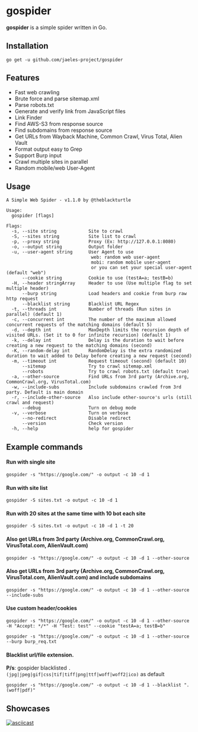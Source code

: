 # gospider
**gospider** is a simple spider written in Go.
 
## Installation
```
go get -u github.com/jaeles-project/gospider
```

## Features
* Fast web crawling
* Brute force and parse sitemap.xml
* Parse robots.txt
* Generate and verify link from JavaScript files
* Link Finder
* Find AWS-S3 from response source
* Find subdomains from response source
* Get URLs from Wayback Machine, Common Crawl, Virus Total, Alien Vault
* Format output easy to Grep
* Support Burp input
* Crawl multiple sites in parallel
* Random mobile/web User-Agent

## Usage
```
A Simple Web Spider - v1.1.0 by @theblackturtle

Usage:
  gospider [flags]

Flags:
  -s, --site string            Site to crawl
  -S, --sites string           Site list to crawl
  -p, --proxy string           Proxy (Ex: http://127.0.0.1:8080)
  -o, --output string          Output folder
  -u, --user-agent string      User Agent to use
                                web: random web user-agent
                                mobi: random mobile user-agent
                                or you can set your special user-agent (default "web")
      --cookie string          Cookie to use (testA=a; testB=b)
  -H, --header stringArray     Header to use (Use multiple flag to set multiple header)
      --burp string            Load headers and cookie from burp raw http request
      --blacklist string       Blacklist URL Regex
  -t, --threads int            Number of threads (Run sites in parallel) (default 1)
  -c, --concurrent int         The number of the maximum allowed concurrent requests of the matching domains (default 5)
  -d, --depth int              MaxDepth limits the recursion depth of visited URLs. (Set it to 0 for infinite recursion) (default 1)
  -k, --delay int              Delay is the duration to wait before creating a new request to the matching domains (second)
  -K, --random-delay int       RandomDelay is the extra randomized duration to wait added to Delay before creating a new request (second)
  -m, --timeout int            Request timeout (second) (default 10)
      --sitemap                Try to crawl sitemap.xml
      --robots                 Try to crawl robots.txt (default true)
  -a, --other-source           Find URLs from 3rd party (Archive.org, CommonCrawl.org, VirusTotal.com)
  -w, --include-subs           Include subdomains crawled from 3rd party. Default is main domain
  -r, --include-other-source   Also include other-source's urls (still crawl and request)
      --debug                  Turn on debug mode
  -v, --verbose                Turn on verbose
      --no-redirect            Disable redirect
      --version                Check version
  -h, --help                   help for gospider
```

## Example commands
#### Run with single site
```
gospider -s "https://google.com/" -o output -c 10 -d 1
```

#### Run with site list
```
gospider -S sites.txt -o output -c 10 -d 1
```

#### Run with 20 sites at the same time with 10 bot each site
```
gospider -S sites.txt -o output -c 10 -d 1 -t 20
```

#### Also get URLs from 3rd party (Archive.org, CommonCrawl.org, VirusTotal.com, AlienVault.com)
```
gospider -s "https://google.com/" -o output -c 10 -d 1 --other-source
```

#### Also get URLs from 3rd party (Archive.org, CommonCrawl.org, VirusTotal.com, AlienVault.com) and include subdomains
```
gospider -s "https://google.com/" -o output -c 10 -d 1 --other-source --include-subs
```

#### Use custom header/cookies
```
gospider -s "https://google.com/" -o output -c 10 -d 1 --other-source -H "Accept: */*" -H "Test: test" --cookie "testA=a; testB=b"

gospider -s "https://google.com/" -o output -c 10 -d 1 --other-source --burp burp_req.txt
```

#### Blacklist url/file extension.
**P/s**: gospider blacklisted `.(jpg|jpeg|gif|css|tif|tiff|png|ttf|woff|woff2|ico)` as default
```
gospider -s "https://google.com/" -o output -c 10 -d 1 --blacklist ".(woff|pdf)"
```

## Showcases
[![asciicast](https://asciinema.org/a/301827.svg)](https://asciinema.org/a/301827)
